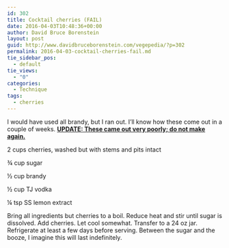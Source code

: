 ```yaml
---
id: 302
title: Cocktail cherries (FAIL)
date: 2016-04-03T10:48:36+00:00
author: David Bruce Borenstein
layout: post
guid: http://www.davidbruceborenstein.com/vegepedia/?p=302
permalink: 2016-04-03-cocktail-cherries-fail.md
tie_sidebar_pos:
  - default
tie_views:
  - "0"
categories:
  - Technique
tags:
  - cherries
---
```

I would have used all brandy, but I ran out. I’ll know how these come out in a couple of weeks. **<u>UPDATE: These came out very poorly; do not make again.</u>**

2 cups cherries, washed but with stems and pits intact

¾ cup sugar

½ cup brandy

½ cup TJ vodka

¼ tsp SS lemon extract

Bring all ingredients but cherries to a boil. Reduce heat and stir until sugar is dissolved. Add cherries. Let cool somewhat. Transfer to a 24 oz jar. Refrigerate at least a few days before serving. Between the sugar and the booze, I imagine this will last indefinitely.